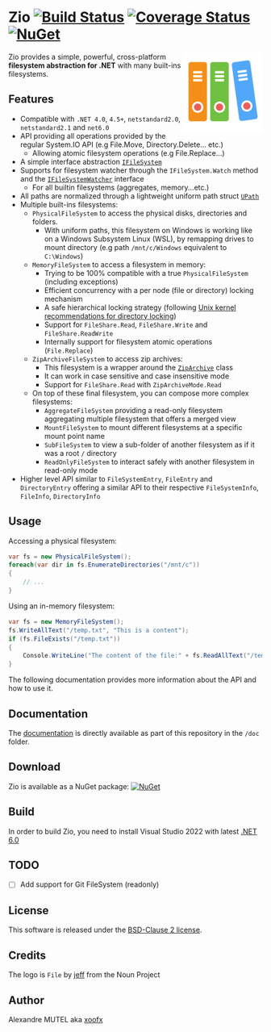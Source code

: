 # Zio [![Build Status](https://github.com/xoofx/zio/workflows/ci/badge.svg?branch=main)](https://github.com/xoofx/zio/actions) [![Coverage Status](https://coveralls.io/repos/github/xoofx/zio/badge.svg?branch=main)](https://coveralls.io/github/xoofx/zio?branch=main) [![NuGet](https://img.shields.io/nuget/v/Zio.svg)](https://www.nuget.org/packages/Zio/)

<img align="right" width="160px" height="160px" src="https://raw.githubusercontent.com/xoofx/zio/main/img/zio.png">

Zio provides a simple, powerful, cross-platform **filesystem abstraction for .NET** with many built-ins filesystems.

## Features

- Compatible with `.NET 4.0`, `4.5+`, `netstandard2.0`, `netstandard2.1` and `net6.0`
- API providing all operations provided by the regular System.IO API (e.g File.Move, Directory.Delete... etc.)
  - Allowing atomic filesystem operations (e.g File.Replace...)
- A simple interface abstraction [`IFileSystem`](https://github.com/xoofx/zio/blob/main/src/Zio/IFileSystem.cs)
- Supports for filesystem watcher through the `IFileSystem.Watch` method and the [`IFileSystemWatcher`](https://github.com/xoofx/zio/blob/main/src/Zio/IFileSystemWatcher.cs) interface
  - For all builtin filesystems (aggregates, memory...etc.)
- All paths are normalized through a lightweight uniform path struct [`UPath`](https://github.com/xoofx/zio/blob/main/src/Zio/UPath.cs)
- Multiple built-ins filesystems:
  - `PhysicalFileSystem` to access the physical disks, directories and folders.
    - With uniform paths, this filesystem on Windows is working like on a Windows Subsystem Linux (WSL), by remapping drives to mount directory (e.g path `/mnt/c/Windows` equivalent to `C:\Windows`)
  - `MemoryFileSystem` to access a filesystem in memory:
    - Trying to be 100% compatible with a true `PhysicalFileSystem` (including exceptions)
    - Efficient concurrency with a per node (file or directory) locking mechanism
    - A safe hierarchical locking strategy (following [Unix kernel recommendations for directory locking](https://www.kernel.org/doc/Documentation/filesystems/directory-locking))
    - Support for `FileShare.Read`, `FileShare.Write` and `FileShare.ReadWrite`
    - Internally support for filesystem atomic operations (`File.Replace`)
  - `ZipArchiveFileSystem` to access zip archives:
    - This filesystem is a wrapper around the [`ZipArchive`](https://docs.microsoft.com/en-us/dotnet/api/system.io.compression.ziparchive?view=netcore-3.1) class
	- It can work in case sensitive and case insensitive mode
	- Support for `FileShare.Read` with `ZipArchiveMode.Read`
  - On top of these final filesystem, you can compose more complex filesystems:
    - `AggregateFileSystem` providing a read-only filesystem aggregating multiple filesystem that offers a merged view
    - `MountFileSystem` to mount different filesystems at a specific mount point name
    - `SubFileSystem` to view a sub-folder of another filesystem as if it was a root `/` directory
    - `ReadOnlyFileSystem` to interact safely with another filesystem in read-only mode
- Higher level API similar to `FileSystemEntry`, `FileEntry` and `DirectoryEntry` offering a similar API to their respective `FileSystemInfo`, `FileInfo`, `DirectoryInfo`

## Usage

Accessing a physical filesystem:

```c#
var fs = new PhysicalFileSystem();
foreach(var dir in fs.EnumerateDirectories("/mnt/c"))
{
    // ...
}
```

Using an in-memory filesystem:

```c#
var fs = new MemoryFileSystem();
fs.WriteAllText("/temp.txt", "This is a content");
if (fs.FileExists("/temp.txt"))
{
    Console.WriteLine("The content of the file:" + fs.ReadAllText("/temp.txt"))
}
```

The following documentation provides more information about the API and how to use it.

## Documentation

The [documentation](https://github.com/xoofx/zio/tree/main/doc) is directly available as part of this repository in the `/doc` folder.

## Download

Zio is available as a NuGet package: [![NuGet](https://img.shields.io/nuget/v/Zio.svg)](https://www.nuget.org/packages/Zio/)

## Build

In order to build Zio, you need to install Visual Studio 2022 with latest [.NET 6.0](https://dotnet.microsoft.com/en-us/download/dotnet/6.0)

## TODO

- [ ] Add support for Git FileSystem (readonly)

## License

This software is released under the [BSD-Clause 2 license](https://github.com/xoofx/zio/blob/main/license.txt).

## Credits

The logo is `File` by [jeff](https://thenounproject.com/jeff955/) from the Noun Project

## Author

Alexandre MUTEL aka [xoofx](https://xoofx.com)

